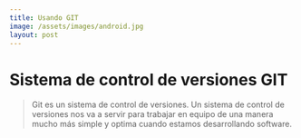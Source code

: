 ```yaml
---
title: Usando GIT
image: /assets/images/android.jpg
layout: post
---
```


# Sistema de control de versiones GIT

>Git es un sistema de control de versiones. Un sistema de control de versiones nos va a servir para trabajar en equipo de una manera mucho más simple y optima cuando estamos desarrollando software.


